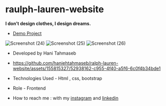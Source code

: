 # raulph-lauren-website
**I don’t design clothes, I design dreams.**

- [Demo Project](https://haniehtahmaseb.github.io/ralph-lauren-website/)

![Screenshot (24)](https://github.com/haniehtahmaseb/ralph-lauren-website/assets/155815327/03f44ecb-3b9b-439a-89c4-cdcd1987fcb5)
![Screenshot (25)](https://github.com/haniehtahmaseb/ralph-lauren-website/assets/155815327/2e8f582e-fd04-45eb-9eeb-b8401d3febe7)
![Screenshot (26)](https://github.com/haniehtahmaseb/ralph-lauren-website/assets/155815327/18b8cbe3-cd48-43ab-a81e-6516c3a27133)

- Developed by Hani Tahmaseb
- https://github.com/haniehtahmaseb/ralph-lauren-website/assets/155815327/52938162-c955-4f40-a5f6-6c0f4b34bde1

- Technologies Used - Html , css, bootstrap

- Role - Frontend

- How to reach me : with my [instagram](https://instagram.com/haniehtahmaseb) and [linkedin](https://linkedin.com/in/hani-tahmaseb-a52212212)


